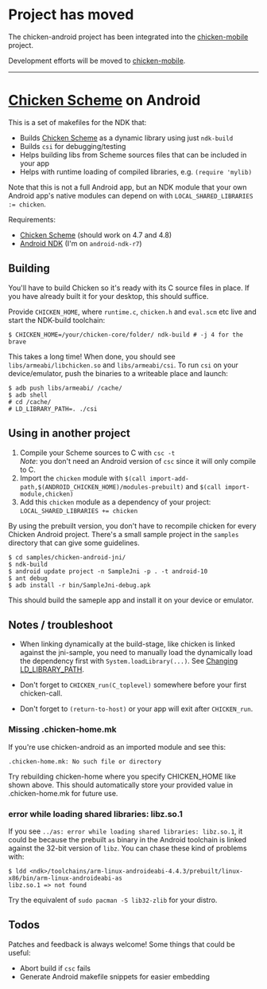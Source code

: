 
   [chicken-mobile]: https://github.com/Adellica/chicken-mobile

# Project has moved

The chicken-android project has been integrated into the 
[chicken-mobile] project.

Development efforts will be moved to [chicken-mobile].

  [Chicken Scheme]: http://call-cc.org
  [Android NDK]: http://developer.android.com/sdk/ndk/index.html
  [Changing LD_LIBRARY_PATH]: http://groups.google.com/group/android-ndk/browse_thread/thread/da2cb8cdeca854a5/77fb7dd33bb376f7

---


# [Chicken Scheme] on Android

This is a set of makefiles for the NDK that:

* Builds [Chicken Scheme] as a dynamic library using just `ndk-build`
* Builds `csi` for debugging/testing
* Helps building libs from Scheme sources files that can be included in your app
* Helps with runtime loading of compiled libraries, e.g. `(require 'mylib)`

Note that this is not a full Android app, but an NDK module that your own Android app's native modules 
can depend on with `LOCAL_SHARED_LIBRARIES := chicken`.

Requirements:

* [Chicken Scheme] \(should work on 4.7 and 4.8) 
* [Android NDK] \(I'm on `android-ndk-r7`)

## Building 

You'll have to build Chicken so it's ready with its C source files in place. If you have already built it for your desktop, this should suffice. 

Provide `CHICKEN_HOME`, where `runtime.c`, `chicken.h` and `eval.scm` etc live and start the NDK-build toolchain:

    $ CHICKEN_HOME=/your/chicken-core/folder/ ndk-build # -j 4 for the brave

This takes a long time! When done, you should see `libs/armeabi/libchicken.so` and `libs/armeabi/csi`. 
To run `csi` on your device/emulator, push the binaries to a writeable place and launch:

    $ adb push libs/armeabi/ /cache/
    $ adb shell
    # cd /cache/
    # LD_LIBRARY_PATH=. ./csi

## Using in another project

1. Compile your Scheme sources to C with `csc -t`  
   *Note*: you don't need an Android version of `csc` since it will only compile to C.
1. Import the `chicken` module with 
   `$(call import-add-path,$(ANDROID_CHICKEN_HOME)/modules-prebuilt)` and
   `$(call import-module,chicken)`
1. Add this `chicken` module as a dependency of your project: `LOCAL_SHARED_LIBRARIES += chicken`

By using the prebuilt version, you don't have to recompile chicken for every Chicken Android project. 
There's a small sample project in the `samples` directory that can give some guidelines. 

    $ cd samples/chicken-android-jni/
    $ ndk-build
    $ android update project -n SampleJni -p . -t android-10
    $ ant debug
    $ adb install -r bin/SampleJni-debug.apk

This should build the sameple app and install it on your device or emulator.

## Notes / troubleshoot

* When linking dynamically at the build-stage, 
like chicken is linked against the jni-sample, you need to manually load the dynamically load the dependency
first with `System.loadLibrary(...)`. See [Changing LD_LIBRARY_PATH].

* Don't forget to `CHICKEN_run(C_toplevel)` somewhere before your first chicken-call.

* Don't forget to `(return-to-host)` or your app will exit after `CHICKEN_run`.

### Missing .chicken-home.mk

If you're use chicken-android as an imported module and see this:

    .chicken-home.mk: No such file or directory
    
Try rebuilding chicken-home where you specify CHICKEN_HOME like shown above. This should automatically store your provided value in .chicken-home.mk for future use.

### error while loading shared libraries: libz.so.1

If you see `../as: error while loading shared libraries: libz.so.1`, 
it could be because the prebuilt `as` binary 
in the Android toolchain is linked against the 32-bit version of `libz`. 
You can chase these kind of problems with:

    $ ldd <ndk>/toolchains/arm-linux-androideabi-4.4.3/prebuilt/linux-x86/bin/arm-linux-androideabi-as
    libz.so.1 => not found

Try the equivalent of `sudo pacman -S lib32-zlib` for your distro. 

## Todos

Patches and feedback is always welcome! Some things that could be useful:

* Abort build if `csc` fails
* Generate Android makefile snippets for easier embedding